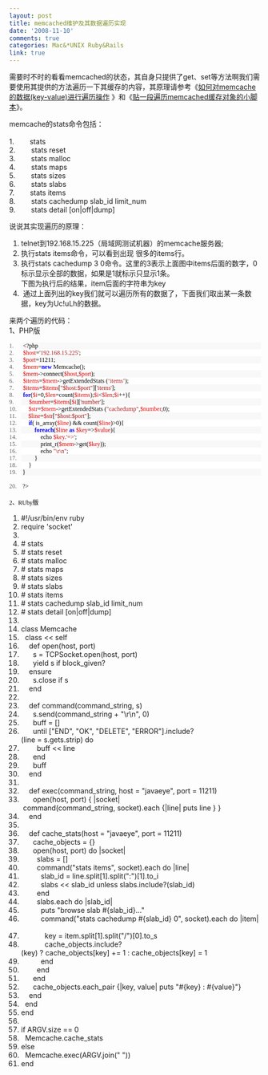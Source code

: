 ```yaml
---
layout: post
title: memcached维护及其数据遍历实现
date: '2008-11-10'
comments: true
categories: Mac&*UNIX Ruby&Rails
link: true
---
```

<p><span class="hilite1">需要时不时的看看memcached的状态，其自身只提供了get、set等方法啊我们需要使用其提供的方法遍历一下其缓存的内容，其原理请参考《<a href="http://www.cnblogs.com/sunli/archive/2008/11/01/1324153.html如何对memcache的数据(key-value)进行遍历操作 ">如何对memcache的数据(key-value)进行遍历操作</a> 》和《<a href="http://robbin.javaeye.com/blog/252345">贴一段遍历memcached缓存对象的小脚本</a>》。</span></p>
<p><span class="hilite1">memcache的stats命令包括：<br />
<br />
1.&nbsp;&nbsp;&nbsp;&nbsp;&nbsp;&nbsp;&nbsp; stats&nbsp; <br />
2.&nbsp;&nbsp;&nbsp;&nbsp;&nbsp;&nbsp;&nbsp; stats reset&nbsp; <br />
3.&nbsp;&nbsp;&nbsp;&nbsp;&nbsp;&nbsp;&nbsp; stats malloc&nbsp; <br />
4.&nbsp;&nbsp;&nbsp;&nbsp;&nbsp;&nbsp;&nbsp; stats maps&nbsp; <br />
5.&nbsp;&nbsp;&nbsp;&nbsp;&nbsp;&nbsp;&nbsp; stats sizes&nbsp; <br />
6.&nbsp;&nbsp;&nbsp;&nbsp;&nbsp;&nbsp;&nbsp; stats slabs&nbsp; <br />
7.&nbsp;&nbsp;&nbsp;&nbsp;&nbsp;&nbsp;&nbsp; stats items&nbsp; <br />
8.&nbsp;&nbsp;&nbsp;&nbsp;&nbsp;&nbsp;&nbsp; stats cachedump slab_id limit_num&nbsp; <br />
9.&nbsp;&nbsp;&nbsp;&nbsp;&nbsp;&nbsp;&nbsp; stats detail [on|off|dump] <br />
</span></p>
<p><span class="hilite1">说说其实现遍历的原理：</span></p>
<ol>
    <li>telnet到192.168.15.225（局域网测试机器）的memcache服务器;</li>
    <li>执行stats items命令，可以看到出现 很多的items行。</li>
    <li>执行stats cachedump 3 0命令。这里的3表示上面图中items后面的数字，0标示显示全部的数据，如果是1就标示只显示1条。 <br />
    下图为执行后的结果，item后面的字符串为key</li>
    <li>&nbsp;通过上面列出的key我们就可以遍历所有的数据了，下面我们取出某一条数据，key为Uc!uLh的数据。</li>
</ol>
<p>来两个遍历的代码：<br />
1、PHP版</p>
<p align="left" class="MsoNormal" style="border-style: none; margin: 0cm 0cm 0pt 18pt; padding: 0cm; background: rgb(248, 248, 248) none repeat scroll 0% 50%; text-align: left; line-height: 10.5pt; text-indent: -18pt; -moz-background-clip: -moz-initial; -moz-background-origin: -moz-initial; -moz-background-inline-policy: -moz-initial;"><span lang="EN-US" style="font-family: 宋体; color: rgb(92, 92, 92); font-size: 9pt;"><span style="">1.<span style="font-family: 'Times New Roman'; font-style: normal; font-variant: normal; font-weight: normal; font-size: 7pt; line-height: normal; font-size-adjust: none; font-stretch: normal;">&nbsp;&nbsp;&nbsp;&nbsp;&nbsp;&nbsp;&nbsp; </span></span></span><span lang="EN-US" style="border-color: windowtext; border-width: 1pt; padding: 0cm; font-family: Tahoma; color: black; font-size: 9pt;">&lt;?php</span><span lang="EN-US" style="font-family: 宋体; color: rgb(92, 92, 92); font-size: 9pt;"><o:p></o:p></span></p>
<p align="left" class="MsoNormal" style="border-style: none; margin: 0cm 0cm 0pt 18pt; padding: 0cm; background: white none repeat scroll 0% 50%; text-align: left; line-height: 10.5pt; text-indent: -18pt; -moz-background-clip: -moz-initial; -moz-background-origin: -moz-initial; -moz-background-inline-policy: -moz-initial;"><span lang="EN-US" style="font-family: 宋体; color: rgb(92, 92, 92); font-size: 9pt;"><span style="">2.<span style="font-family: 'Times New Roman'; font-style: normal; font-variant: normal; font-weight: normal; font-size: 7pt; line-height: normal; font-size-adjust: none; font-stretch: normal;">&nbsp;&nbsp;&nbsp;&nbsp;&nbsp;&nbsp;&nbsp; </span></span></span><span lang="EN-US" style="font-family: Tahoma; color: rgb(221, 0, 0); font-size: 9pt;">$host</span><span lang="EN-US" style="border-color: windowtext; border-width: 1pt; padding: 0cm; font-family: Tahoma; color: black; font-size: 9pt;">=</span><span lang="EN-US" style="font-family: Tahoma; color: rgb(163, 21, 21); font-size: 9pt;">'192.168.15.225'</span><span lang="EN-US" style="border-color: windowtext; border-width: 1pt; padding: 0cm; font-family: Tahoma; color: black; font-size: 9pt;">;</span><span lang="EN-US" style="font-family: 宋体; color: rgb(92, 92, 92); font-size: 9pt;"><o:p></o:p></span></p>
<p align="left" class="MsoNormal" style="border-style: none; margin: 0cm 0cm 0pt 18pt; padding: 0cm; background: rgb(248, 248, 248) none repeat scroll 0% 50%; text-align: left; line-height: 10.5pt; text-indent: -18pt; -moz-background-clip: -moz-initial; -moz-background-origin: -moz-initial; -moz-background-inline-policy: -moz-initial;"><span lang="EN-US" style="font-family: 宋体; color: rgb(92, 92, 92); font-size: 9pt;"><span style="">3.<span style="font-family: 'Times New Roman'; font-style: normal; font-variant: normal; font-weight: normal; font-size: 7pt; line-height: normal; font-size-adjust: none; font-stretch: normal;">&nbsp;&nbsp;&nbsp;&nbsp;&nbsp;&nbsp;&nbsp; </span></span></span><span lang="EN-US" style="font-family: Tahoma; color: rgb(221, 0, 0); font-size: 9pt;">$port</span><span lang="EN-US" style="border-color: windowtext; border-width: 1pt; padding: 0cm; font-family: Tahoma; color: black; font-size: 9pt;">=11211;</span><span lang="EN-US" style="font-family: 宋体; color: rgb(92, 92, 92); font-size: 9pt;"><o:p></o:p></span></p>
<p align="left" class="MsoNormal" style="border-style: none; margin: 0cm 0cm 0pt 18pt; padding: 0cm; background: white none repeat scroll 0% 50%; text-align: left; line-height: 10.5pt; text-indent: -18pt; -moz-background-clip: -moz-initial; -moz-background-origin: -moz-initial; -moz-background-inline-policy: -moz-initial;"><span lang="EN-US" style="font-family: 宋体; color: rgb(92, 92, 92); font-size: 9pt;"><span style="">4.<span style="font-family: 'Times New Roman'; font-style: normal; font-variant: normal; font-weight: normal; font-size: 7pt; line-height: normal; font-size-adjust: none; font-stretch: normal;">&nbsp;&nbsp;&nbsp;&nbsp;&nbsp;&nbsp;&nbsp; </span></span></span><span lang="EN-US" style="font-family: Tahoma; color: rgb(221, 0, 0); font-size: 9pt;">$mem</span><span lang="EN-US" style="border-color: windowtext; border-width: 1pt; padding: 0cm; font-family: Tahoma; color: black; font-size: 9pt;">=</span><strong><span lang="EN-US" style="font-family: Tahoma; color: blue; font-size: 9pt;">new</span></strong><span lang="EN-US" style="border-color: windowtext; border-width: 1pt; padding: 0cm; font-family: Tahoma; color: black; font-size: 9pt;">&nbsp;Memcache();</span><span lang="EN-US" style="font-family: 宋体; color: rgb(92, 92, 92); font-size: 9pt;"><o:p></o:p></span></p>
<p align="left" class="MsoNormal" style="border-style: none; margin: 0cm 0cm 0pt 18pt; padding: 0cm; background: rgb(248, 248, 248) none repeat scroll 0% 50%; text-align: left; line-height: 10.5pt; text-indent: -18pt; -moz-background-clip: -moz-initial; -moz-background-origin: -moz-initial; -moz-background-inline-policy: -moz-initial;"><span lang="EN-US" style="font-family: 宋体; color: rgb(92, 92, 92); font-size: 9pt;"><span style="">5.<span style="font-family: 'Times New Roman'; font-style: normal; font-variant: normal; font-weight: normal; font-size: 7pt; line-height: normal; font-size-adjust: none; font-stretch: normal;">&nbsp;&nbsp;&nbsp;&nbsp;&nbsp;&nbsp;&nbsp; </span></span></span><span lang="EN-US" style="font-family: Tahoma; color: rgb(221, 0, 0); font-size: 9pt;">$mem</span><span lang="EN-US" style="border-color: windowtext; border-width: 1pt; padding: 0cm; font-family: Tahoma; color: black; font-size: 9pt;">-&gt;connect(</span><span lang="EN-US" style="font-family: Tahoma; color: rgb(221, 0, 0); font-size: 9pt;">$host</span><span lang="EN-US" style="border-color: windowtext; border-width: 1pt; padding: 0cm; font-family: Tahoma; color: black; font-size: 9pt;">,</span><span lang="EN-US" style="font-family: Tahoma; color: rgb(221, 0, 0); font-size: 9pt;">$port</span><span lang="EN-US" style="border-color: windowtext; border-width: 1pt; padding: 0cm; font-family: Tahoma; color: black; font-size: 9pt;">);</span><span lang="EN-US" style="font-family: 宋体; color: rgb(92, 92, 92); font-size: 9pt;"><o:p></o:p></span></p>
<p align="left" class="MsoNormal" style="border-style: none; margin: 0cm 0cm 0pt 18pt; padding: 0cm; background: white none repeat scroll 0% 50%; text-align: left; line-height: 10.5pt; text-indent: -18pt; -moz-background-clip: -moz-initial; -moz-background-origin: -moz-initial; -moz-background-inline-policy: -moz-initial;"><span lang="EN-US" style="font-family: 宋体; color: rgb(92, 92, 92); font-size: 9pt;"><span style="">6.<span style="font-family: 'Times New Roman'; font-style: normal; font-variant: normal; font-weight: normal; font-size: 7pt; line-height: normal; font-size-adjust: none; font-stretch: normal;">&nbsp;&nbsp;&nbsp;&nbsp;&nbsp;&nbsp;&nbsp; </span></span></span><span lang="EN-US" style="font-family: Tahoma; color: rgb(221, 0, 0); font-size: 9pt;">$items</span><span lang="EN-US" style="border-color: windowtext; border-width: 1pt; padding: 0cm; font-family: Tahoma; color: black; font-size: 9pt;">=</span><span lang="EN-US" style="font-family: Tahoma; color: rgb(221, 0, 0); font-size: 9pt;">$mem</span><span lang="EN-US" style="border-color: windowtext; border-width: 1pt; padding: 0cm; font-family: Tahoma; color: black; font-size: 9pt;">-&gt;getExtendedStats&nbsp;(</span><span lang="EN-US" style="font-family: Tahoma; color: rgb(163, 21, 21); font-size: 9pt;">&lsquo;items&rsquo;</span><span lang="EN-US" style="border-color: windowtext; border-width: 1pt; padding: 0cm; font-family: Tahoma; color: black; font-size: 9pt;">);</span><span lang="EN-US" style="font-family: 宋体; color: rgb(92, 92, 92); font-size: 9pt;"><o:p></o:p></span></p>
<p align="left" class="MsoNormal" style="border-style: none; margin: 0cm 0cm 0pt 18pt; padding: 0cm; background: rgb(248, 248, 248) none repeat scroll 0% 50%; text-align: left; line-height: 10.5pt; text-indent: -18pt; -moz-background-clip: -moz-initial; -moz-background-origin: -moz-initial; -moz-background-inline-policy: -moz-initial;"><span lang="EN-US" style="font-family: 宋体; color: rgb(92, 92, 92); font-size: 9pt;"><span style="">7.<span style="font-family: 'Times New Roman'; font-style: normal; font-variant: normal; font-weight: normal; font-size: 7pt; line-height: normal; font-size-adjust: none; font-stretch: normal;">&nbsp;&nbsp;&nbsp;&nbsp;&nbsp;&nbsp;&nbsp; </span></span></span><span lang="EN-US" style="font-family: Tahoma; color: rgb(221, 0, 0); font-size: 9pt;">$items</span><span lang="EN-US" style="border-color: windowtext; border-width: 1pt; padding: 0cm; font-family: Tahoma; color: black; font-size: 9pt;">=</span><span lang="EN-US" style="font-family: Tahoma; color: rgb(221, 0, 0); font-size: 9pt;">$items</span><span lang="EN-US" style="border-color: windowtext; border-width: 1pt; padding: 0cm; font-family: Tahoma; color: black; font-size: 9pt;">[</span><span lang="EN-US" style="font-family: Tahoma; color: rgb(163, 21, 21); font-size: 9pt;">&quot;$host:$port&quot;</span><span lang="EN-US" style="border-color: windowtext; border-width: 1pt; padding: 0cm; font-family: Tahoma; color: black; font-size: 9pt;">][</span><span lang="EN-US" style="font-family: Tahoma; color: rgb(163, 21, 21); font-size: 9pt;">'items'</span><span lang="EN-US" style="border-color: windowtext; border-width: 1pt; padding: 0cm; font-family: Tahoma; color: black; font-size: 9pt;">];</span><span lang="EN-US" style="font-family: 宋体; color: rgb(92, 92, 92); font-size: 9pt;"><o:p></o:p></span></p>
<p align="left" class="MsoNormal" style="border-style: none; margin: 0cm 0cm 0pt 18pt; padding: 0cm; background: white none repeat scroll 0% 50%; text-align: left; line-height: 10.5pt; text-indent: -18pt; -moz-background-clip: -moz-initial; -moz-background-origin: -moz-initial; -moz-background-inline-policy: -moz-initial;"><span lang="EN-US" style="font-family: 宋体; color: rgb(92, 92, 92); font-size: 9pt;"><span style="">8.<span style="font-family: 'Times New Roman'; font-style: normal; font-variant: normal; font-weight: normal; font-size: 7pt; line-height: normal; font-size-adjust: none; font-stretch: normal;">&nbsp;&nbsp;&nbsp;&nbsp;&nbsp;&nbsp;&nbsp; </span></span></span><strong><span lang="EN-US" style="font-family: Tahoma; color: blue; font-size: 9pt;">for</span></strong><span lang="EN-US" style="border-color: windowtext; border-width: 1pt; padding: 0cm; font-family: Tahoma; color: black; font-size: 9pt;">(</span><span lang="EN-US" style="font-family: Tahoma; color: rgb(221, 0, 0); font-size: 9pt;">$i</span><span lang="EN-US" style="border-color: windowtext; border-width: 1pt; padding: 0cm; font-family: Tahoma; color: black; font-size: 9pt;">=0,</span><span lang="EN-US" style="font-family: Tahoma; color: rgb(221, 0, 0); font-size: 9pt;">$len</span><span lang="EN-US" style="border-color: windowtext; border-width: 1pt; padding: 0cm; font-family: Tahoma; color: black; font-size: 9pt;">=count(</span><span lang="EN-US" style="font-family: Tahoma; color: rgb(221, 0, 0); font-size: 9pt;">$items</span><span lang="EN-US" style="border-color: windowtext; border-width: 1pt; padding: 0cm; font-family: Tahoma; color: black; font-size: 9pt;">);</span><span lang="EN-US" style="font-family: Tahoma; color: rgb(221, 0, 0); font-size: 9pt;">$i</span><span lang="EN-US" style="border-color: windowtext; border-width: 1pt; padding: 0cm; font-family: Tahoma; color: black; font-size: 9pt;">&lt;</span><span lang="EN-US" style="font-family: Tahoma; color: rgb(221, 0, 0); font-size: 9pt;">$len</span><span lang="EN-US" style="border-color: windowtext; border-width: 1pt; padding: 0cm; font-family: Tahoma; color: black; font-size: 9pt;">;</span><span lang="EN-US" style="font-family: Tahoma; color: rgb(221, 0, 0); font-size: 9pt;">$i</span><span lang="EN-US" style="border-color: windowtext; border-width: 1pt; padding: 0cm; font-family: Tahoma; color: black; font-size: 9pt;">++){</span><span lang="EN-US" style="font-family: 宋体; color: rgb(92, 92, 92); font-size: 9pt;"><o:p></o:p></span></p>
<p align="left" class="MsoNormal" style="border-style: none; margin: 0cm 0cm 0pt 18pt; padding: 0cm; background: rgb(248, 248, 248) none repeat scroll 0% 50%; text-align: left; line-height: 10.5pt; text-indent: -18pt; -moz-background-clip: -moz-initial; -moz-background-origin: -moz-initial; -moz-background-inline-policy: -moz-initial;"><span lang="EN-US" style="font-family: 宋体; color: rgb(92, 92, 92); font-size: 9pt;"><span style="">9.<span style="font-family: 'Times New Roman'; font-style: normal; font-variant: normal; font-weight: normal; font-size: 7pt; line-height: normal; font-size-adjust: none; font-stretch: normal;">&nbsp;&nbsp;&nbsp;&nbsp;&nbsp;&nbsp;&nbsp; </span></span></span><span lang="EN-US" style="border-color: windowtext; border-width: 1pt; padding: 0cm; font-family: Tahoma; color: black; font-size: 9pt;">&nbsp;&nbsp;&nbsp;&nbsp;</span><span lang="EN-US" style="font-family: Tahoma; color: rgb(221, 0, 0); font-size: 9pt;">$number</span><span lang="EN-US" style="border-color: windowtext; border-width: 1pt; padding: 0cm; font-family: Tahoma; color: black; font-size: 9pt;">=</span><span lang="EN-US" style="font-family: Tahoma; color: rgb(221, 0, 0); font-size: 9pt;">$items</span><span lang="EN-US" style="border-color: windowtext; border-width: 1pt; padding: 0cm; font-family: Tahoma; color: black; font-size: 9pt;">[</span><span lang="EN-US" style="font-family: Tahoma; color: rgb(221, 0, 0); font-size: 9pt;">$i</span><span lang="EN-US" style="border-color: windowtext; border-width: 1pt; padding: 0cm; font-family: Tahoma; color: black; font-size: 9pt;">][</span><span lang="EN-US" style="font-family: Tahoma; color: rgb(163, 21, 21); font-size: 9pt;">'number'</span><span lang="EN-US" style="border-color: windowtext; border-width: 1pt; padding: 0cm; font-family: Tahoma; color: black; font-size: 9pt;">];</span><span lang="EN-US" style="font-family: 宋体; color: rgb(92, 92, 92); font-size: 9pt;"><o:p></o:p></span></p>
<p align="left" class="MsoNormal" style="border-style: none; margin: 0cm 0cm 0pt 18pt; padding: 0cm; background: white none repeat scroll 0% 50%; text-align: left; line-height: 10.5pt; text-indent: -18pt; -moz-background-clip: -moz-initial; -moz-background-origin: -moz-initial; -moz-background-inline-policy: -moz-initial;"><span lang="EN-US" style="font-family: 宋体; color: rgb(92, 92, 92); font-size: 9pt;"><span style="">10.<span style="font-family: 'Times New Roman'; font-style: normal; font-variant: normal; font-weight: normal; font-size: 7pt; line-height: normal; font-size-adjust: none; font-stretch: normal;">&nbsp;&nbsp;&nbsp;&nbsp; </span></span></span><span lang="EN-US" style="border-color: windowtext; border-width: 1pt; padding: 0cm; font-family: Tahoma; color: black; font-size: 9pt;">&nbsp;&nbsp;&nbsp;&nbsp;</span><span lang="EN-US" style="font-family: Tahoma; color: rgb(221, 0, 0); font-size: 9pt;">$str</span><span lang="EN-US" style="border-color: windowtext; border-width: 1pt; padding: 0cm; font-family: Tahoma; color: black; font-size: 9pt;">=</span><span lang="EN-US" style="font-family: Tahoma; color: rgb(221, 0, 0); font-size: 9pt;">$mem</span><span lang="EN-US" style="border-color: windowtext; border-width: 1pt; padding: 0cm; font-family: Tahoma; color: black; font-size: 9pt;">-&gt;getExtendedStats&nbsp;(</span><span lang="EN-US" style="font-family: Tahoma; color: rgb(163, 21, 21); font-size: 9pt;">&quot;cachedump&quot;</span><span lang="EN-US" style="border-color: windowtext; border-width: 1pt; padding: 0cm; font-family: Tahoma; color: black; font-size: 9pt;">,</span><span lang="EN-US" style="font-family: Tahoma; color: rgb(221, 0, 0); font-size: 9pt;">$number</span><span lang="EN-US" style="border-color: windowtext; border-width: 1pt; padding: 0cm; font-family: Tahoma; color: black; font-size: 9pt;">,0);</span><span lang="EN-US" style="font-family: 宋体; color: rgb(92, 92, 92); font-size: 9pt;"><o:p></o:p></span></p>
<p align="left" class="MsoNormal" style="border-style: none; margin: 0cm 0cm 0pt 18pt; padding: 0cm; background: rgb(248, 248, 248) none repeat scroll 0% 50%; text-align: left; line-height: 10.5pt; text-indent: -18pt; -moz-background-clip: -moz-initial; -moz-background-origin: -moz-initial; -moz-background-inline-policy: -moz-initial;"><span lang="EN-US" style="font-family: 宋体; color: rgb(92, 92, 92); font-size: 9pt;"><span style="">11.<span style="font-family: 'Times New Roman'; font-style: normal; font-variant: normal; font-weight: normal; font-size: 7pt; line-height: normal; font-size-adjust: none; font-stretch: normal;">&nbsp;&nbsp;&nbsp;&nbsp; </span></span></span><span lang="EN-US" style="border-color: windowtext; border-width: 1pt; padding: 0cm; font-family: Tahoma; color: black; font-size: 9pt;">&nbsp;&nbsp;&nbsp;&nbsp;</span><span lang="EN-US" style="font-family: Tahoma; color: rgb(221, 0, 0); font-size: 9pt;">$line</span><span lang="EN-US" style="border-color: windowtext; border-width: 1pt; padding: 0cm; font-family: Tahoma; color: black; font-size: 9pt;">=</span><span lang="EN-US" style="font-family: Tahoma; color: rgb(221, 0, 0); font-size: 9pt;">$str</span><span lang="EN-US" style="border-color: windowtext; border-width: 1pt; padding: 0cm; font-family: Tahoma; color: black; font-size: 9pt;">[</span><span lang="EN-US" style="font-family: Tahoma; color: rgb(163, 21, 21); font-size: 9pt;">&quot;$host:$port&quot;</span><span lang="EN-US" style="border-color: windowtext; border-width: 1pt; padding: 0cm; font-family: Tahoma; color: black; font-size: 9pt;">];</span><span lang="EN-US" style="font-family: 宋体; color: rgb(92, 92, 92); font-size: 9pt;"><o:p></o:p></span></p>
<p align="left" class="MsoNormal" style="border-style: none; margin: 0cm 0cm 0pt 18pt; padding: 0cm; background: white none repeat scroll 0% 50%; text-align: left; line-height: 10.5pt; text-indent: -18pt; -moz-background-clip: -moz-initial; -moz-background-origin: -moz-initial; -moz-background-inline-policy: -moz-initial;"><span lang="EN-US" style="font-family: 宋体; color: rgb(92, 92, 92); font-size: 9pt;"><span style="">12.<span style="font-family: 'Times New Roman'; font-style: normal; font-variant: normal; font-weight: normal; font-size: 7pt; line-height: normal; font-size-adjust: none; font-stretch: normal;">&nbsp;&nbsp;&nbsp;&nbsp; </span></span></span><span lang="EN-US" style="border-color: windowtext; border-width: 1pt; padding: 0cm; font-family: Tahoma; color: black; font-size: 9pt;">&nbsp;&nbsp;&nbsp;&nbsp;</span><strong><span lang="EN-US" style="font-family: Tahoma; color: blue; font-size: 9pt;">if</span></strong><span lang="EN-US" style="border-color: windowtext; border-width: 1pt; padding: 0cm; font-family: Tahoma; color: black; font-size: 9pt;">(&nbsp;is_array(</span><span lang="EN-US" style="font-family: Tahoma; color: rgb(221, 0, 0); font-size: 9pt;">$line</span><span lang="EN-US" style="border-color: windowtext; border-width: 1pt; padding: 0cm; font-family: Tahoma; color: black; font-size: 9pt;">)&nbsp;&amp;&amp;&nbsp;count(</span><span lang="EN-US" style="font-family: Tahoma; color: rgb(221, 0, 0); font-size: 9pt;">$line</span><span lang="EN-US" style="border-color: windowtext; border-width: 1pt; padding: 0cm; font-family: Tahoma; color: black; font-size: 9pt;">)&gt;0){</span><span lang="EN-US" style="font-family: 宋体; color: rgb(92, 92, 92); font-size: 9pt;"><o:p></o:p></span></p>
<p align="left" class="MsoNormal" style="border-style: none; margin: 0cm 0cm 0pt 18pt; padding: 0cm; background: rgb(248, 248, 248) none repeat scroll 0% 50%; text-align: left; line-height: 10.5pt; text-indent: -18pt; -moz-background-clip: -moz-initial; -moz-background-origin: -moz-initial; -moz-background-inline-policy: -moz-initial;"><span lang="EN-US" style="font-family: 宋体; color: rgb(92, 92, 92); font-size: 9pt;"><span style="">13.<span style="font-family: 'Times New Roman'; font-style: normal; font-variant: normal; font-weight: normal; font-size: 7pt; line-height: normal; font-size-adjust: none; font-stretch: normal;">&nbsp;&nbsp;&nbsp;&nbsp; </span></span></span><span lang="EN-US" style="border-color: windowtext; border-width: 1pt; padding: 0cm; font-family: Tahoma; color: black; font-size: 9pt;">&nbsp;&nbsp;&nbsp;&nbsp;&nbsp;&nbsp;&nbsp;&nbsp;</span><strong><span lang="EN-US" style="font-family: Tahoma; color: blue; font-size: 9pt;">foreach</span></strong><span lang="EN-US" style="border-color: windowtext; border-width: 1pt; padding: 0cm; font-family: Tahoma; color: black; font-size: 9pt;">(</span><span lang="EN-US" style="font-family: Tahoma; color: rgb(221, 0, 0); font-size: 9pt;">$line</span><span lang="EN-US" style="border-color: windowtext; border-width: 1pt; padding: 0cm; font-family: Tahoma; color: black; font-size: 9pt;">&nbsp;</span><strong><span lang="EN-US" style="font-family: Tahoma; color: blue; font-size: 9pt;">as</span></strong><span lang="EN-US" style="border-color: windowtext; border-width: 1pt; padding: 0cm; font-family: Tahoma; color: black; font-size: 9pt;">&nbsp;</span><span lang="EN-US" style="font-family: Tahoma; color: rgb(221, 0, 0); font-size: 9pt;">$key</span><span lang="EN-US" style="border-color: windowtext; border-width: 1pt; padding: 0cm; font-family: Tahoma; color: black; font-size: 9pt;">=&gt;</span><span lang="EN-US" style="font-family: Tahoma; color: rgb(221, 0, 0); font-size: 9pt;">$value</span><span lang="EN-US" style="border-color: windowtext; border-width: 1pt; padding: 0cm; font-family: Tahoma; color: black; font-size: 9pt;">){</span><span lang="EN-US" style="font-family: 宋体; color: rgb(92, 92, 92); font-size: 9pt;"><o:p></o:p></span></p>
<p align="left" class="MsoNormal" style="border-style: none; margin: 0cm 0cm 0pt 18pt; padding: 0cm; background: white none repeat scroll 0% 50%; text-align: left; line-height: 10.5pt; text-indent: -18pt; -moz-background-clip: -moz-initial; -moz-background-origin: -moz-initial; -moz-background-inline-policy: -moz-initial;"><span lang="EN-US" style="font-family: 宋体; color: rgb(92, 92, 92); font-size: 9pt;"><span style="">14.<span style="font-family: 'Times New Roman'; font-style: normal; font-variant: normal; font-weight: normal; font-size: 7pt; line-height: normal; font-size-adjust: none; font-stretch: normal;">&nbsp;&nbsp;&nbsp;&nbsp; </span></span></span><span lang="EN-US" style="border-color: windowtext; border-width: 1pt; padding: 0cm; font-family: Tahoma; color: black; font-size: 9pt;">&nbsp;&nbsp;&nbsp;&nbsp;&nbsp;&nbsp;&nbsp;&nbsp;&nbsp;&nbsp;&nbsp;&nbsp;echo&nbsp;</span><span lang="EN-US" style="font-family: Tahoma; color: rgb(221, 0, 0); font-size: 9pt;">$key</span><span lang="EN-US" style="border-color: windowtext; border-width: 1pt; padding: 0cm; font-family: Tahoma; color: black; font-size: 9pt;">.</span><span lang="EN-US" style="font-family: Tahoma; color: rgb(163, 21, 21); font-size: 9pt;">'=&gt;'</span><span lang="EN-US" style="border-color: windowtext; border-width: 1pt; padding: 0cm; font-family: Tahoma; color: black; font-size: 9pt;">;</span><span lang="EN-US" style="font-family: 宋体; color: rgb(92, 92, 92); font-size: 9pt;"><o:p></o:p></span></p>
<p align="left" class="MsoNormal" style="border-style: none; margin: 0cm 0cm 0pt 18pt; padding: 0cm; background: rgb(248, 248, 248) none repeat scroll 0% 50%; text-align: left; line-height: 10.5pt; text-indent: -18pt; -moz-background-clip: -moz-initial; -moz-background-origin: -moz-initial; -moz-background-inline-policy: -moz-initial;"><span lang="EN-US" style="font-family: 宋体; color: rgb(92, 92, 92); font-size: 9pt;"><span style="">15.<span style="font-family: 'Times New Roman'; font-style: normal; font-variant: normal; font-weight: normal; font-size: 7pt; line-height: normal; font-size-adjust: none; font-stretch: normal;">&nbsp;&nbsp;&nbsp;&nbsp; </span></span></span><span lang="EN-US" style="border-color: windowtext; border-width: 1pt; padding: 0cm; font-family: Tahoma; color: black; font-size: 9pt;">&nbsp;&nbsp;&nbsp;&nbsp;&nbsp;&nbsp;&nbsp;&nbsp;&nbsp;&nbsp;&nbsp;&nbsp;print_r(</span><span lang="EN-US" style="font-family: Tahoma; color: rgb(221, 0, 0); font-size: 9pt;">$mem</span><span lang="EN-US" style="border-color: windowtext; border-width: 1pt; padding: 0cm; font-family: Tahoma; color: black; font-size: 9pt;">-&gt;get(</span><span lang="EN-US" style="font-family: Tahoma; color: rgb(221, 0, 0); font-size: 9pt;">$key</span><span lang="EN-US" style="border-color: windowtext; border-width: 1pt; padding: 0cm; font-family: Tahoma; color: black; font-size: 9pt;">));</span><span lang="EN-US" style="font-family: 宋体; color: rgb(92, 92, 92); font-size: 9pt;"><o:p></o:p></span></p>
<p align="left" class="MsoNormal" style="border-style: none; margin: 0cm 0cm 0pt 18pt; padding: 0cm; background: white none repeat scroll 0% 50%; text-align: left; line-height: 10.5pt; text-indent: -18pt; -moz-background-clip: -moz-initial; -moz-background-origin: -moz-initial; -moz-background-inline-policy: -moz-initial;"><span lang="EN-US" style="font-family: 宋体; color: rgb(92, 92, 92); font-size: 9pt;"><span style="">16.<span style="font-family: 'Times New Roman'; font-style: normal; font-variant: normal; font-weight: normal; font-size: 7pt; line-height: normal; font-size-adjust: none; font-stretch: normal;">&nbsp;&nbsp;&nbsp;&nbsp; </span></span></span><span lang="EN-US" style="border-color: windowtext; border-width: 1pt; padding: 0cm; font-family: Tahoma; color: black; font-size: 9pt;">&nbsp;&nbsp;&nbsp;&nbsp;&nbsp;&nbsp;&nbsp;&nbsp;&nbsp;&nbsp;&nbsp;&nbsp;echo&nbsp;</span><span lang="EN-US" style="font-family: Tahoma; color: rgb(163, 21, 21); font-size: 9pt;">&quot;\r\n&quot;</span><span lang="EN-US" style="border-color: windowtext; border-width: 1pt; padding: 0cm; font-family: Tahoma; color: black; font-size: 9pt;">;</span><span lang="EN-US" style="font-family: 宋体; color: rgb(92, 92, 92); font-size: 9pt;"><o:p></o:p></span></p>
<p align="left" class="MsoNormal" style="border-style: none; margin: 0cm 0cm 0pt 18pt; padding: 0cm; background: rgb(248, 248, 248) none repeat scroll 0% 50%; text-align: left; line-height: 10.5pt; text-indent: -18pt; -moz-background-clip: -moz-initial; -moz-background-origin: -moz-initial; -moz-background-inline-policy: -moz-initial;"><span lang="EN-US" style="font-family: 宋体; color: rgb(92, 92, 92); font-size: 9pt;"><span style="">17.<span style="font-family: 'Times New Roman'; font-style: normal; font-variant: normal; font-weight: normal; font-size: 7pt; line-height: normal; font-size-adjust: none; font-stretch: normal;">&nbsp;&nbsp;&nbsp;&nbsp; </span></span></span><span lang="EN-US" style="border-color: windowtext; border-width: 1pt; padding: 0cm; font-family: Tahoma; color: black; font-size: 9pt;">&nbsp;&nbsp;&nbsp;&nbsp;&nbsp;&nbsp;&nbsp;&nbsp;}</span><span lang="EN-US" style="font-family: 宋体; color: rgb(92, 92, 92); font-size: 9pt;"><o:p></o:p></span></p>
<p align="left" class="MsoNormal" style="border-style: none; margin: 0cm 0cm 0pt 18pt; padding: 0cm; background: white none repeat scroll 0% 50%; text-align: left; line-height: 10.5pt; text-indent: -18pt; -moz-background-clip: -moz-initial; -moz-background-origin: -moz-initial; -moz-background-inline-policy: -moz-initial;"><span lang="EN-US" style="font-family: 宋体; color: rgb(92, 92, 92); font-size: 9pt;"><span style="">18.<span style="font-family: 'Times New Roman'; font-style: normal; font-variant: normal; font-weight: normal; font-size: 7pt; line-height: normal; font-size-adjust: none; font-stretch: normal;">&nbsp;&nbsp;&nbsp;&nbsp; </span></span></span><span lang="EN-US" style="border-color: windowtext; border-width: 1pt; padding: 0cm; font-family: Tahoma; color: black; font-size: 9pt;">&nbsp;&nbsp;&nbsp;&nbsp;}</span><span lang="EN-US" style="font-family: 宋体; color: rgb(92, 92, 92); font-size: 9pt;"><o:p></o:p></span></p>
<p align="left" class="MsoNormal" style="border-style: none; margin: 0cm 0cm 0pt 18pt; padding: 0cm; background: rgb(248, 248, 248) none repeat scroll 0% 50%; text-align: left; line-height: 10.5pt; text-indent: -18pt; -moz-background-clip: -moz-initial; -moz-background-origin: -moz-initial; -moz-background-inline-policy: -moz-initial;"><span lang="EN-US" style="font-family: 宋体; color: rgb(92, 92, 92); font-size: 9pt;"><span style="">19.<span style="font-family: 'Times New Roman'; font-style: normal; font-variant: normal; font-weight: normal; font-size: 7pt; line-height: normal; font-size-adjust: none; font-stretch: normal;">&nbsp;&nbsp;&nbsp;&nbsp; </span></span></span><span lang="EN-US" style="border-color: windowtext; border-width: 1pt; padding: 0cm; font-family: Tahoma; color: black; font-size: 9pt;">}</span><span lang="EN-US" style="font-family: 宋体; color: rgb(92, 92, 92); font-size: 9pt;"><o:p></o:p></span></p>
<p><span lang="EN-US" style="font-family: 宋体; color: rgb(92, 92, 92); font-size: 9pt;"><span style="">20.<span style="font-family: 'Times New Roman'; font-style: normal; font-variant: normal; font-weight: normal; font-size: 7pt; line-height: normal; font-size-adjust: none; font-stretch: normal;">&nbsp;&nbsp;&nbsp;&nbsp; </span></span></span><span lang="EN-US" style="border-color: windowtext; border-width: 1pt; padding: 0cm; font-family: Tahoma; color: black; font-size: 9pt;">?&gt;<br />
<br />
2、RUby版<br />
</span></p>
<ol start="1" class="dp-rb">
    <li><span><span class="comment">#!/usr/bin/env&nbsp;ruby</span><span>&nbsp;&nbsp;</span></span></li>
    <li><span>require&nbsp;<span class="string">'socket'</span><span>&nbsp;&nbsp;</span></span></li>
    <li><span>&nbsp;&nbsp;</span></li>
    <li><span><span class="comment">#&nbsp;stats</span><span>&nbsp;&nbsp;</span></span></li>
    <li><span><span class="comment">#&nbsp;stats&nbsp;reset</span><span>&nbsp;&nbsp;</span></span></li>
    <li><span><span class="comment">#&nbsp;stats&nbsp;malloc</span><span>&nbsp;&nbsp;</span></span></li>
    <li><span><span class="comment">#&nbsp;stats&nbsp;maps</span><span>&nbsp;&nbsp;</span></span></li>
    <li><span><span class="comment">#&nbsp;stats&nbsp;sizes</span><span>&nbsp;&nbsp;</span></span></li>
    <li><span><span class="comment">#&nbsp;stats&nbsp;slabs</span><span>&nbsp;&nbsp;</span></span></li>
    <li><span><span class="comment">#&nbsp;stats&nbsp;items</span><span>&nbsp;&nbsp;</span></span></li>
    <li><span><span class="comment">#&nbsp;stats&nbsp;cachedump&nbsp;slab_id&nbsp;limit_num</span><span>&nbsp;&nbsp;</span></span></li>
    <li><span><span class="comment">#&nbsp;stats&nbsp;detail&nbsp;[on|off|dump]</span><span>&nbsp;&nbsp;</span></span></li>
    <li><span>&nbsp;&nbsp;</span></li>
    <li><span><span class="keyword">class</span><span>&nbsp;Memcache&nbsp;&nbsp;</span></span></li>
    <li><span>&nbsp;&nbsp;<span class="keyword">class</span><span>&nbsp;&lt;&lt;&nbsp;</span><span class="keyword">self</span><span>&nbsp;&nbsp;</span></span></li>
    <li><span>&nbsp;&nbsp;&nbsp;&nbsp;<span class="keyword">def</span><span>&nbsp;open(host,&nbsp;port)&nbsp;&nbsp;</span></span></li>
    <li><span>&nbsp;&nbsp;&nbsp;&nbsp;&nbsp;&nbsp;s&nbsp;=&nbsp;TCPSocket.open(host,&nbsp;port)&nbsp;&nbsp;</span></li>
    <li><span>&nbsp;&nbsp;&nbsp;&nbsp;&nbsp;&nbsp;<span class="keyword">yield</span><span>&nbsp;s&nbsp;</span><span class="keyword">if</span><span>&nbsp;block_given?&nbsp;&nbsp;</span></span></li>
    <li><span>&nbsp;&nbsp;&nbsp;&nbsp;<span class="keyword">ensure</span><span>&nbsp;&nbsp;</span></span></li>
    <li><span>&nbsp;&nbsp;&nbsp;&nbsp;&nbsp;&nbsp;s.close&nbsp;<span class="keyword">if</span><span>&nbsp;s&nbsp;&nbsp;</span></span></li>
    <li><span>&nbsp;&nbsp;&nbsp;&nbsp;<span class="keyword">end</span><span>&nbsp;&nbsp;</span></span></li>
    <li><span>&nbsp;&nbsp;&nbsp;&nbsp;</span></li>
    <li><span>&nbsp;&nbsp;&nbsp;&nbsp;<span class="keyword">def</span><span>&nbsp;command(command_string,&nbsp;s)&nbsp;&nbsp;</span></span></li>
    <li><span>&nbsp;&nbsp;&nbsp;&nbsp;&nbsp;&nbsp;s.send(command_string&nbsp;+&nbsp;<span class="string">&quot;\r\n&quot;</span><span>,&nbsp;0)&nbsp;&nbsp;</span></span></li>
    <li><span>&nbsp;&nbsp;&nbsp;&nbsp;&nbsp;&nbsp;buff&nbsp;=&nbsp;[]&nbsp;&nbsp;</span></li>
    <li><span>&nbsp;&nbsp;&nbsp;&nbsp;&nbsp;&nbsp;<span class="keyword">until</span><span>&nbsp;[</span><span class="string">&quot;END&quot;</span><span>,&nbsp;</span><span class="string">&quot;OK&quot;</span><span>,&nbsp;</span><span class="string">&quot;DELETE&quot;</span><span>,&nbsp;</span><span class="string">&quot;ERROR&quot;</span><span>].include?(line&nbsp;=&nbsp;s.gets.strip)&nbsp;</span><span class="keyword">do</span><span>&nbsp;&nbsp;</span></span></li>
    <li><span>&nbsp;&nbsp;&nbsp;&nbsp;&nbsp;&nbsp;&nbsp;&nbsp;buff&nbsp;&lt;&lt;&nbsp;line&nbsp;&nbsp;&nbsp;</span></li>
    <li><span>&nbsp;&nbsp;&nbsp;&nbsp;&nbsp;&nbsp;<span class="keyword">end</span><span>&nbsp;&nbsp;</span></span></li>
    <li><span>&nbsp;&nbsp;&nbsp;&nbsp;&nbsp;&nbsp;buff&nbsp;&nbsp;</span></li>
    <li><span>&nbsp;&nbsp;&nbsp;&nbsp;<span class="keyword">end</span><span>&nbsp;&nbsp;</span></span></li>
    <li><span>&nbsp;&nbsp;&nbsp;&nbsp;</span></li>
    <li><span>&nbsp;&nbsp;&nbsp;&nbsp;<span class="keyword">def</span><span>&nbsp;exec(command_string,&nbsp;host&nbsp;=&nbsp;</span><span class="string">&quot;javaeye&quot;</span><span>,&nbsp;port&nbsp;=&nbsp;11211)&nbsp;&nbsp;</span></span></li>
    <li><span>&nbsp;&nbsp;&nbsp;&nbsp;&nbsp;&nbsp;open(host,&nbsp;port)&nbsp;{&nbsp;|socket|&nbsp;command(command_string,&nbsp;socket).<span class="keyword">each</span><span>&nbsp;{|line|&nbsp;puts&nbsp;line&nbsp;}&nbsp;}&nbsp;&nbsp;</span></span></li>
    <li><span>&nbsp;&nbsp;&nbsp;&nbsp;<span class="keyword">end</span><span>&nbsp;&nbsp;</span></span></li>
    <li><span>&nbsp;&nbsp;&nbsp;&nbsp;&nbsp;&nbsp;</span></li>
    <li><span>&nbsp;&nbsp;&nbsp;&nbsp;<span class="keyword">def</span><span>&nbsp;cache_stats(host&nbsp;=&nbsp;</span><span class="string">&quot;javaeye&quot;</span><span>,&nbsp;port&nbsp;=&nbsp;11211)&nbsp;&nbsp;</span></span></li>
    <li><span>&nbsp;&nbsp;&nbsp;&nbsp;&nbsp;&nbsp;cache_objects&nbsp;=&nbsp;{}&nbsp;&nbsp;</span></li>
    <li><span>&nbsp;&nbsp;&nbsp;&nbsp;&nbsp;&nbsp;open(host,&nbsp;port)&nbsp;<span class="keyword">do</span><span>&nbsp;|socket|&nbsp;&nbsp;</span></span></li>
    <li><span>&nbsp;&nbsp;&nbsp;&nbsp;&nbsp;&nbsp;&nbsp;&nbsp;slabs&nbsp;=&nbsp;[]&nbsp;&nbsp;</span></li>
    <li><span>&nbsp;&nbsp;&nbsp;&nbsp;&nbsp;&nbsp;&nbsp;&nbsp;command(<span class="string">&quot;stats&nbsp;items&quot;</span><span>,&nbsp;socket).</span><span class="keyword">each</span><span>&nbsp;</span><span class="keyword">do</span><span>&nbsp;|line|&nbsp;&nbsp;</span></span></li>
    <li><span>&nbsp;&nbsp;&nbsp;&nbsp;&nbsp;&nbsp;&nbsp;&nbsp;&nbsp;&nbsp;slab_id&nbsp;=&nbsp;line.split[1].split(<span class="string">&quot;:&quot;</span><span>)[1].to_i&nbsp;&nbsp;</span></span></li>
    <li><span>&nbsp;&nbsp;&nbsp;&nbsp;&nbsp;&nbsp;&nbsp;&nbsp;&nbsp;&nbsp;slabs&nbsp;&lt;&lt;&nbsp;slab_id&nbsp;<span class="keyword">unless</span><span>&nbsp;slabs.include?(slab_id)&nbsp;&nbsp;</span></span></li>
    <li><span>&nbsp;&nbsp;&nbsp;&nbsp;&nbsp;&nbsp;&nbsp;&nbsp;<span class="keyword">end</span><span>&nbsp;&nbsp;</span></span></li>
    <li><span>&nbsp;&nbsp;&nbsp;&nbsp;&nbsp;&nbsp;&nbsp;&nbsp;slabs.<span class="keyword">each</span><span>&nbsp;</span><span class="keyword">do</span><span>&nbsp;|slab_id|&nbsp;&nbsp;</span></span></li>
    <li><span>&nbsp;&nbsp;&nbsp;&nbsp;&nbsp;&nbsp;&nbsp;&nbsp;&nbsp;&nbsp;puts&nbsp;<span class="string">&quot;browse&nbsp;slab&nbsp;#{slab_id}...&quot;</span><span>&nbsp;&nbsp;</span></span></li>
    <li><span>&nbsp;&nbsp;&nbsp;&nbsp;&nbsp;&nbsp;&nbsp;&nbsp;&nbsp;&nbsp;command(<span class="string">&quot;stats&nbsp;cachedump&nbsp;#{slab_id}&nbsp;0&quot;</span><span>,&nbsp;socket).</span><span class="keyword">each</span><span>&nbsp;</span><span class="keyword">do</span><span>&nbsp;|item|&nbsp;&nbsp;</span></span></li>
    <li><span>&nbsp;&nbsp;&nbsp;&nbsp;&nbsp;&nbsp;&nbsp;&nbsp;&nbsp;&nbsp;&nbsp;&nbsp;key&nbsp;=&nbsp;item.split[1].split(<span class="string">&quot;/&quot;</span><span>)[0].to_s&nbsp;&nbsp;</span></span></li>
    <li><span>&nbsp;&nbsp;&nbsp;&nbsp;&nbsp;&nbsp;&nbsp;&nbsp;&nbsp;&nbsp;&nbsp;&nbsp;cache_objects.include?(key)&nbsp;?&nbsp;cache_objects[key]&nbsp;+=&nbsp;1&nbsp;:&nbsp;cache_objects[key]&nbsp;=&nbsp;1&nbsp;&nbsp;</span></li>
    <li><span>&nbsp;&nbsp;&nbsp;&nbsp;&nbsp;&nbsp;&nbsp;&nbsp;&nbsp;&nbsp;<span class="keyword">end</span><span>&nbsp;&nbsp;</span></span></li>
    <li><span>&nbsp;&nbsp;&nbsp;&nbsp;&nbsp;&nbsp;&nbsp;&nbsp;<span class="keyword">end</span><span>&nbsp;&nbsp;</span></span></li>
    <li><span>&nbsp;&nbsp;&nbsp;&nbsp;&nbsp;&nbsp;<span class="keyword">end</span><span>&nbsp;&nbsp;</span></span></li>
    <li><span>&nbsp;&nbsp;&nbsp;&nbsp;&nbsp;&nbsp;cache_objects.each_pair&nbsp;{|key,&nbsp;value|&nbsp;puts&nbsp;<span class="string">&quot;#{key}&nbsp;:&nbsp;#{value}&quot;</span><span>}&nbsp;&nbsp;</span></span></li>
    <li><span>&nbsp;&nbsp;&nbsp;&nbsp;<span class="keyword">end</span><span>&nbsp;&nbsp;</span></span></li>
    <li><span>&nbsp;&nbsp;<span class="keyword">end</span><span>&nbsp;&nbsp;</span></span></li>
    <li><span><span class="keyword">end</span><span>&nbsp;&nbsp;</span></span></li>
    <li><span>&nbsp;&nbsp;</span></li>
    <li><span><span class="keyword">if</span><span>&nbsp;ARGV.size&nbsp;==&nbsp;0&nbsp;&nbsp;</span></span></li>
    <li><span>&nbsp;&nbsp;Memcache.cache_stats&nbsp;&nbsp;</span></li>
    <li><span><span class="keyword">else</span><span>&nbsp;&nbsp;</span></span></li>
    <li><span>&nbsp;&nbsp;Memcache.exec(ARGV.join(<span class="string">&quot;&nbsp;&quot;</span><span>))&nbsp;&nbsp;</span></span></li>
    <li><span><span class="keyword">end</span><span>&nbsp; <br />
    </span></span></li>
</ol>
